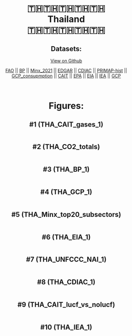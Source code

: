 
<center>
<h1 align="center">
🇹🇭🇹🇭🇹🇭🇹🇭🇹🇭
<br>
Thailand
<br>
🇹🇭🇹🇭🇹🇭🇹🇭🇹🇭
</h1>
<h2>Datasets:</h2>
<p><a href="https://github.com/dquintani/GreenhouseData/tree/master/country_data/THA_Thailand/data">View on Github</a>
<br></p><p><a href="data/THA_FAO.csv">FAO</a> || <a href="data/THA_BP.csv">BP</a> || <a href="data/THA_Minx_2021.csv">Minx_2021</a> || <a href="data/THA_EDGAR.csv">EDGAR</a> || <a href="data/THA_CDIAC.csv">CDIAC</a> || <a href="data/THA_PRIMAP-hist.csv">PRIMAP-hist</a> || <a href="data/THA_GCP_consupmption.csv">GCP_consupmption</a> || <a href="data/THA_CAIT.csv">CAIT</a> || <a href="data/THA_EPA.csv">EPA</a> || <a href="data/THA_EIA.csv">EIA</a> || <a href="data/THA_IEA.csv">IEA</a> || <a href="data/THA_GCP.csv">GCP</a></p><p><br></p>
<h1>Figures:</h1><h2>#1 (THA_CAIT_gases_1)</h2>
<p><img alt="" src="figures/THA_CAIT_gases_1.png" /></p><h2>#2 (THA_CO2_totals)</h2>
<p><img alt="" src="figures/THA_CO2_totals.png" /></p><h2>#3 (THA_BP_1)</h2>
<p><img alt="" src="figures/THA_BP_1.png" /></p><h2>#4 (THA_GCP_1)</h2>
<p><img alt="" src="figures/THA_GCP_1.png" /></p><h2>#5 (THA_Minx_top20_subsectors)</h2>
<p><img alt="" src="figures/THA_Minx_top20_subsectors.png" /></p><h2>#6 (THA_EIA_1)</h2>
<p><img alt="" src="figures/THA_EIA_1.png" /></p><h2>#7 (THA_UNFCCC_NAI_1)</h2>
<p><img alt="" src="figures/THA_UNFCCC_NAI_1.png" /></p><h2>#8 (THA_CDIAC_1)</h2>
<p><img alt="" src="figures/THA_CDIAC_1.png" /></p><h2>#9 (THA_CAIT_lucf_vs_nolucf)</h2>
<p><img alt="" src="figures/THA_CAIT_lucf_vs_nolucf.png" /></p><h2>#10 (THA_IEA_1)</h2>
<p><img alt="" src="figures/THA_IEA_1.png" /></p>